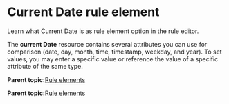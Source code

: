 # Current Date rule element 

Learn what Current Date is as rule element option in the rule editor.

The **current Date** resource contains several attributes you can use for comparison \(date, day, month, time, timestamp, weekday, and year\). To set values, you may enter a specific value or reference the value of a specific attribute of the same type.

**Parent topic:**[Rule elements ](../pzn/pzn_rule_elements.md)

**Parent topic:**[Rule elements ](../pzn/pzn_rule_elements.md)

